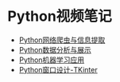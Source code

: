 # Python视频笔记

- [Python网络爬虫与信息提取](Python网络爬虫与信息提取/README.md)
- [Python数据分析与展示](Python数据分析与展示/README.md)
- [Python机器学习应用](Python机器学习应用/README.md)
- [Python窗口设计-TKinter](Python窗口设计-TKinter/README.md)
